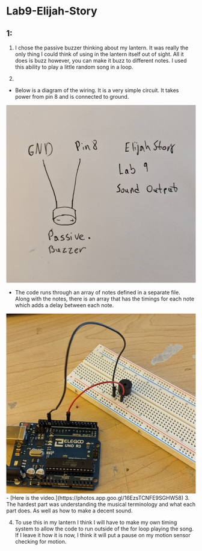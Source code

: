 # Lab9-Elijah-Story

## 1:
1. I chose the passive buzzer thinking about my lantern. It was really the only thing I could think of using in the lantern itself out of sight. All it does is buzz however, you can make it buzz to different notes. I used this ability to play a little random song in a loop.

2.
- Below is a diagram of the wiring. It is a very simple circuit. It takes power from pin 8 and is connected to ground.
<img src="images/buzzer-diagram.jpg" width = 640>

- The code runs through an array of notes defined in a separate file. Along with the notes, there is an array that has the timings for each note which adds a delay between each note.
<img src="images/buzzer.jpg" width = 640>
- [Here is the video.](https://photos.app.goo.gl/16EzsTCNFE9SGHW58)
3. The hardest part was understanding the musical terminology and what each part does. As well as how to make a decent sound.

4. To use this in my lantern I think I will have to make my own timing system to allow the code to run outside of the for loop playing the song. If I leave it how it is now, I think it will put a pause on my motion sensor checking for motion.
